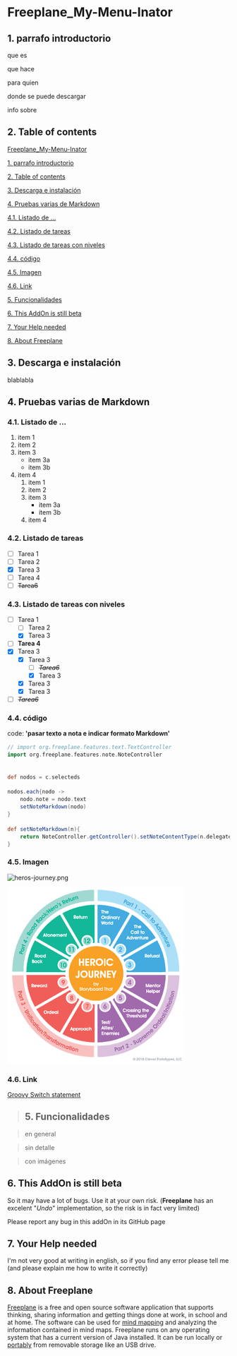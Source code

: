 # Freeplane_My-Menu-Inator

## 1. parrafo introductorio

que es

que hace

para quien

donde se puede descargar

info sobre

## 2. Table of contents

[Freeplane_My-Menu-Inator](#Freeplane_My-Menu-Inator)

[1. parrafo introductorio](#1-parrafo-introductorio)

[2. Table of contents](#2-Table-of-contents)

[3. Descarga e instalación](#3-Descarga-e-instalación)

[4. Pruebas varias de Markdown](#4-Pruebas-varias-de-Markdown)

[4.1. Listado de ...](#41-Listado-de-)

[4.2. Listado de tareas](#42-Listado-de-tareas)

[4.3. Listado de tareas con niveles](#43-Listado-de-tareas-con-niveles)

[4.4. código](#44-código)

[4.5. Imagen](#45-Imagen)

[4.6. Link](#46-Link)

[5. Funcionalidades](#5-Funcionalidades)

[6. This AddOn is still beta](#6-This-AddOn-is-still-beta)

[7. Your Help needed](#7-Your-Help-needed)

[8. About Freeplane](#8-About-Freeplane)

## 3. Descarga e instalación

blablabla

## 4. Pruebas varias de Markdown

### 4.1. Listado de ...

1. item 1
1. item 2
1. item 3
   * item 3a
   * item 3b
1. item 4
   1. item 1
   1. item 2
   1. item 3
      * item 3a
      * item 3b
   1. item 4

### 4.2. Listado de tareas

- [ ] Tarea 1
- [ ] Tarea 2
- [x] Tarea 3
- [ ] Tarea 4
- [ ] <del>Tarea6</del>

### 4.3. Listado de tareas con niveles

- [ ] Tarea 1
   - [ ] Tarea 2
   - [x] Tarea 3
- [ ] **Tarea 4**
- [x] Tarea 3
   - [x] Tarea 3
      - [ ] *<del>Tarea6</del>*
      - [x] Tarea 3
   - [x] Tarea 3
   - [x] Tarea 3
- [ ] *<del>Tarea6</del>*

### 4.4. código

code: **'pasar texto a nota e indicar formato Markdown'**

```groovy
// import org.freeplane.features.text.TextController
import org.freeplane.features.note.NoteController


def nodos = c.selecteds

nodos.each{nodo ->
    nodo.note = nodo.text
    setNoteMarkdown(nodo)
}

def setNoteMarkdown(n){
    return NoteController.getController().setNoteContentType(n.delegate, 'markdown')
}
```

### 4.5. Imagen

![heros-journey.png](file:/C:/Users/Edo/Documents/GitHub/Freeplane_My-Menu-Inator/resources/heros-journey.png)

![heros-journey.png](/resources/heros-journey.png)

### 4.6. Link

[Groovy Switch statement](https://www.tutorialspoint.com/groovy/groovy_switch_statement.htm)

> ## 5. Funcionalidades

> en general

> sin detalle

> con imágenes

## 6. This AddOn is still beta

So it may have a lot of bugs. Use it at your own risk. (**Freeplane** has an excelent "*Undo*" implementation, so the risk is in fact very limited)

Please report any bug in this addOn in its GitHub page

## 7. Your Help needed

I'm not very good at writing in english, so if you find any error please tell me (and please explain me how to write it correctly)

## 8. About Freeplane

[Freeplane](https://www.freeplane.org/wiki/index.php/Home) is a free and open source software application that supports thinking, sharing information and getting things done at work, in school and at home. The software can be used for [mind mapping](https://secure.wikimedia.org/wikipedia/en/wiki/Mind_map) and analyzing the information contained in mind maps. Freeplane runs on any operating system that has a current version of Java installed. It can be run locally or [portably](https://en.wikipedia.org/wiki/Portable_application) from removable storage like an USB drive.

